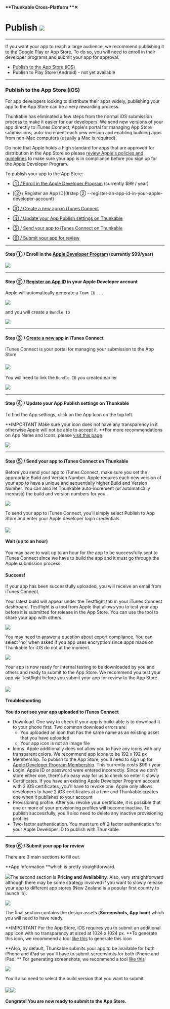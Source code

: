 #### **Thunkable Cross-Platform **✕

# Publish ![](/assets/iOSviewIconPublish_TR.png)

---

If you want your app to reach a large audience, we recommend publishing it to the Google Play or App Store. To do so, you will need to enroll in their developer programs and submit your app for approval.

* [Publish to the App Store \(iOS\)](#publish-to-the-app-store-ios)
* Publish to Play Store \(Android\) - not yet available

---

### Publish to the App Store \(iOS\)

For app developers looking to distribute their apps widely, publishing your app to the App Store can be a very rewarding process.

Thunkable has eliminated a few steps from the normal iOS submission process to make it easier for our developers. We send new versions of your app directly to iTunes Connect, Apple's portal for managing App Store submissions, auto-increment each new version and enabling building apps from non-Mac computers \(usually a Mac is required\).

Do note that Apple holds a high standard for apps that are approved for distribution in the App Store so please [review Apple's policies and guidelines](https://developer.apple.com/app-store/review/guidelines/) to make sure your app is in compliance before you sign up for the Apple Developer Program.

To publish your app to the App Store:

* [① / Enroll in the Apple Developer Program](#step-①---enroll-in-the-apple-developer-program-currently-99year) \(currently $99 / year\)
* [② / Register an App ID](#step ② --register-an-app-id-in-your-apple-developer-account) 
* [③ / Create a new app in iTunes Connect](#step-③--create-a-new-app-in-itunes-connect-)
* [④ / Update your App Publish settings on Thunkable](#step-④--update-your-app-publish-settings-on-thunkable)
* [⑤ / Send your app to iTunes Connect on Thunkable](#step-⑤--send-your-app-to-itunes-connect-on-thunkable)

* [⑥ / Submit your app for review](#step-⑥--submit-your-app-for-review)

---

#### Step ①  / Enroll in the [Apple Developer Program](https://developer.apple.com/programs/) \(currently $99/year\)

![](/assets/publish-ios-fig-1.png)

---

#### Step ②  / [Register an App ID](https://developer.apple.com/account/ios/identifier/bundle/create) in your Apple Developer account

Apple will automatically generate a `Team ID` . . .

![](/assets/publish-ios-✕-fig-1.png)

and you will create a `Bundle ID`

![](/assets/publish-ios-✕-fig-2.png)

---

#### Step ③ / [Create a new app](https://itunesconnect.apple.com/) in iTunes Connect

iTunes Connect is your portal for managing your submission to the App Store

### ![](/assets/publish-ios-fig-6.png)

You will need to link the `Bundle ID` you created earlier

![](/assets/publish-ios-✕-fig-3.png)

---

#### Step ④ / Update your App Publish settings on Thunkable

To find the App settings, click on the App Icon on the top left.

**IMPORTANT Make sure your icon does not have any transparency in it otherwise Apple will not be able to accept it. **For more recommendations on App Name and Icons, please [visit this page](/x/create/app-icon-+-name.md)

![](/assets/publish-ios-✕-fig-4.png)

---

#### Step ⑤ / Send your app to iTunes Connect on Thunkable

Before you send your app to iTunes Connect, make sure you set the appropriate Build and Version Number. Apple requires each new version of your app to have a unique and sequentially higher Build and Version Number. You can also let Thunkable auto-increment \(or automatically increase\) the build and version numbers for you.

![](/assets/publish-ios-✕-fig-6.png)

To send your app to iTunes Connect, you'll simply select Publish to App Store and enter your Apple developer login credentials

#### ![](/assets/publish-ios-✕-fig-5.gif)

#### Wait \(up to an hour\)

You may have to wait up to an hour for the app to be successfully sent to iTunes Connect since we have to build the app and it must go through the Apple submission process.

#### Success!

If your app has been successfully uploaded, you will receive an email from iTunes Connect.

Your latest build will appear under the Testflight tab in your iTunes Connect dashboard. Testflight is a tool from Apple that allows you to test your app before it is submitted for release in the App Store. You can use the tool to share your app with others.

![](/assets/publish-ios-✕-fig-7.png)

You may need to answer a question about export compliance. You can select 'no' when asked if you app uses encryption since apps made on Thunkable for iOS do not at the moment.

![](/assets/publish-ios-✕-fig-8.png)

Your app is now ready for internal testing to be downloaded by you and others and ready to submit to the App Store. We recommend you test your app via Testflight before you submit your app for review to the App Store.

#### ![](/assets/publish-ios-fig-11.png)

#### Troubleshooting

**You do not see your app uploaded to iTunes Connect**

* Download. One way to check if your app is build-able is to download it to your phone first. Two common download errors are:
  * You uploaded an icon that has the same name as an existing asset that you have uploaded
  * Your app icon is not an image file
* Icons. Apple additionally does not allow you to have any icons with any transparent colors. We recommend app icons to be 192 x 192 px
* Membership. To publish to the App Store, you'll need to sign up for [Apple Developer Program Membership](https://developer.apple.com/programs/). This currently costs $99 / year.
* Login. Apple ID or password were entered incorrectly.  Since we don't store either one, there's no easy way for us to check so enter it slowly
* Certificates. If you have an existing Apple Developer Program account with 2 iOS certificates, you'll have to revoke one. Apple only allows developers to have 2 iOS certificates at a time and Thunkable creates one when it publishes to your account
* Provisioning profile. After you revoke your certificate, it is possible that one or more of your provisioning profiles will become inactive.  To publish successfully, you'll also need to delete any inactive provisioning profiles
* Two-factor authentication. You must turn off 2 factor authentication for your Apple Developer ID to publish with Thunkable

---

#### Step ⑥ / Submit your app for review

There are 3 main sections to fill out.

**App Information **which is pretty straightforward.

![](/assets/publish-ios-fig-12.png)The second section is **Pricing and Availability**. Also, very straightforward although there may be some strategy involved if you want to slowly release your app to different app stores \(New Zealand is a popular first country to launch in\).

![](/assets/publish-ios-fig-13.png)

The final section contains the design assets \(**Screenshots, App Icon**\) which you will need to have ready.

**IMPORTANT For the App Store, iOS requires you to submit an additional app icon with no transparency at sized at 1024 x 1024 px. **To generate this icon, we recommend a tool [like this](https://makeappicon.com/) to generate this icon

**Also, by default, Thunkable submits your app to be available for both iPhone and iPad so you'll have to submit screenshots for both iPhone and iPad. ** For generating screenshots, we recommend a tool [like this](https://shotbot.io/?utm_source=makeappicon&utm_medium=web&utm_campaign=makeappicon)

![](/assets/publish-ios-fig-14.png)

You'll also need to select the build version that you want to submit.

#### ![](/assets/publish-ios-fig-15.png)![](/assets/publish-ios-fig-16.png)

#### Congrats! You are now ready to submit to the App Store.

### 




